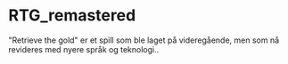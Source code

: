# RTG_remastered
"Retrieve the gold" er et spill som ble laget på videregående, men som nå revideres med nyere språk og teknologi.. 
